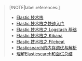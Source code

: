

> [!NOTE|label:references:]
> - [Elastic 技术栈](https://www.yaolong.net/article/elastic/)
> - [Elastic 技术栈之快速入门](https://www.yaolong.net/article/elastic-quickstart/)
> - [Elastic 技术栈之 Logstash 基础](https://www.yaolong.net/article/elastic-logstash/)
> - [Elastic 技术栈之 Kibana](https://www.yaolong.net/article/elastic-kibana/)
> - [Elastic 技术栈之 Filebeat](https://www.yaolong.net/article/elastic-filebeat/)
> - [Elasticsearch的内存调优与解析](https://www.yaolong.net/article/es-heap-sizing/)
> - [理解Elasticsearch和面试总结](https://www.yaolong.net/article/elasticsearch-interview/)
